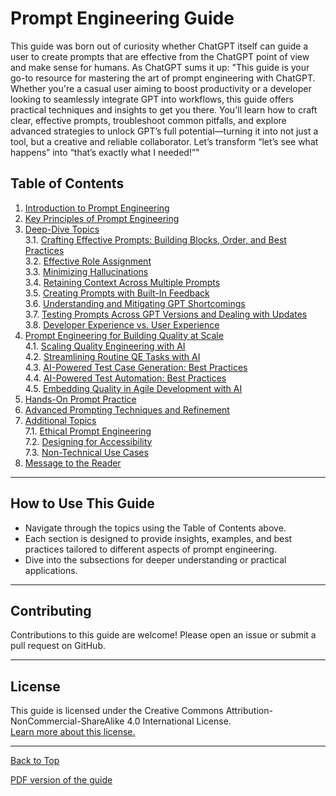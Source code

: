 <a name="top"></a>

# Prompt Engineering Guide

This guide was born out of curiosity whether ChatGPT itself can guide a user to create prompts that are effective from the ChatGPT point of view and  make sense for humans.
As ChatGPT sums it up: "This guide is your go-to resource for mastering the art of prompt engineering with ChatGPT. Whether you're a casual user aiming to boost productivity or a developer looking to seamlessly integrate GPT into workflows, this guide offers practical techniques and insights to get you there. You'll learn how to craft clear, effective prompts, troubleshoot common pitfalls, and explore advanced strategies to unlock GPT’s full potential—turning it into not just a tool, but a creative and reliable collaborator. Let’s transform “let’s see what happens” into “that’s exactly what I needed!”"

## Table of Contents

1. [Introduction to Prompt Engineering](guide/1-introduction.md)  
2. [Key Principles of Prompt Engineering](guide/2-key-principles.md)  
3. [Deep-Dive Topics](guide/3-deep-dive-topics.md)  
   3.1. [Crafting Effective Prompts: Building Blocks, Order, and Best Practices](guide/3.1-crafting-prompts.md)  
   3.2. [Effective Role Assignment](guide/3.2-role-assignment.md)  
   3.3. [Minimizing Hallucinations](guide/3.3-minimizing-hallucinations.md)  
   3.4. [Retaining Context Across Multiple Prompts](guide/3.4-retaining-context.md)  
   3.5. [Creating Prompts with Built-In Feedback](guide/3.5-feedback-prompts.md)  
   3.6. [Understanding and Mitigating GPT Shortcomings](guide/3.6-mitigating-shortcomings.md)  
   3.7. [Testing Prompts Across GPT Versions and Dealing with Updates](guide/3.7-testing-prompts.md)  
   3.8. [Developer Experience vs. User Experience](guide/3.8-dev-vs-user.md)  
4. [Prompt Engineering for Building Quality at Scale](guide/4-quality-at-scale.md)  
   4.1. [Scaling Quality Engineering with AI](guide/4.1-scaling-quality.md)  
   4.2. [Streamlining Routine QE Tasks with AI](guide/4.2-streamlining-tasks.md)  
   4.3. [AI-Powered Test Case Generation: Best Practices](guide/4.3-test-case-generation.md)  
   4.4. [AI-Powered Test Automation: Best Practices](guide/4.4-test-automation.md)  
   4.5. [Embedding Quality in Agile Development with AI](guide/4.5-agile-development.md)  
5. [Hands-On Prompt Practice](guide/5-hands-on-practice.md)  
6. [Advanced Prompting Techniques and Refinement](guide/6-advanced-techniques.md)  
7. [Additional Topics](guide/7-additional-topics.md)  
   7.1. [Ethical Prompt Engineering](guide/7.1-ethical-prompting.md)  
   7.2. [Designing for Accessibility](guide/7.2-accessibility.md)  
   7.3. [Non-Technical Use Cases](guide/7.3-non-technical.md)  
8. [Message to the Reader](guide/message-to-reader.md)  

---

## How to Use This Guide
- Navigate through the topics using the Table of Contents above.
- Each section is designed to provide insights, examples, and best practices tailored to different aspects of prompt engineering.
- Dive into the subsections for deeper understanding or practical applications.

---

## Contributing
Contributions to this guide are welcome! Please open an issue or submit a pull request on GitHub.

---

## License
This guide is licensed under the Creative Commons Attribution-NonCommercial-ShareAlike 4.0 International License.  
[Learn more about this license.](http://creativecommons.org/licenses/by-nc-sa/4.0/)

---

[Back to Top](#top)

[PDF version of the guide](./resources/Prompt_Engineering_Guide.pdf)
